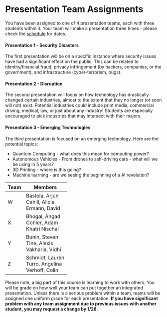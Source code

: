 
# Presentation Team Assignments
You have been assigned to one of 4 presentation teams, each with three students within it.  Your team will make a presentation three times - please check the [schedule](index.html) for dates.

#### Presentation 1 - Security Disasters
The first presentation will be on a specific instance where security issues have had a significant effect on the public.   This can be related to identity/financial fraud, privacy infringement (by hackers, companies, or the government), and infrastructure (cyber-terrorism, bugs).  

#### Presentation 2 - Disruption
The second presentation will focus on how technology has drastically changed certain industries, almost to the extent that they no longer (or soon will not) exist.  Potential industries could include print media, commercial driving, medical, law, or just about any industry!  Students are especially encouraged to pick industries that may intersect with their majors.  

#### Presentation 3 - Emerging Technologies
The third presentation is focused on an emerging technology.  Here are the potential topics:

* Quantum Computing - what does this mean for computing power?
* Autonomous Vehicles - From drones to self-driving cars - what will we be using in 5 years?
* 3D Printing - where is this going?
* Machine learning - are we seeing the beginning of a AI revolution?

| Team | Members 
|------|---------
| W    | Bastola, Arjun <br/>Cahill, Alicia<br/>Ermann, David
| X    | Bhogal, Angad<br/>Cohler, Adam<br/>Khatri Nischal
| Y    | Bunin, Steven<br/>Tine, Alexis<br/>Vakharia, Vidhi
| Z    | Schmidt, Lauren<br/>Turro, Angelina<br/>Verhoff, Colin

Please note, a big part of this course is learning to work with others.  You will be grade on how well your team can put together an integrated presentation.  Unless there is a serious problem within a team, teams will be assigned one uniform grade for each presentation.  **If you have significant problem with any team assignment due to previous issues with another student, you may request a change by 1/28**.  

